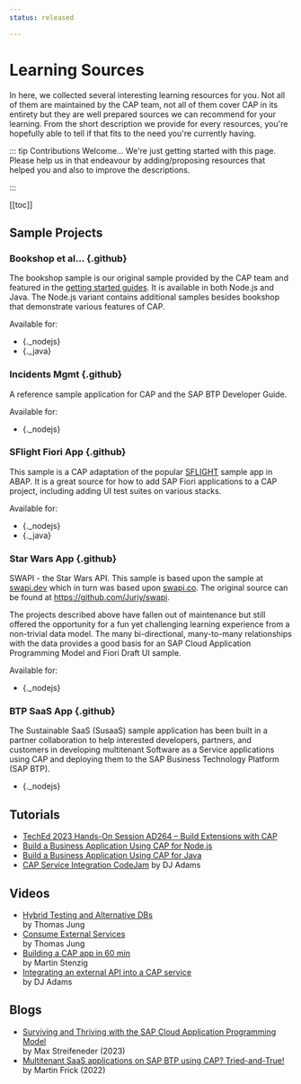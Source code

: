 ```yaml
---
status: released

---
```


# Learning Sources

In here, we collected several interesting learning resources for you. Not all of them are maintained by the CAP team, not all of them cover CAP in its entirety but they are well prepared sources we can recommend for your learning. From the short description we provide for every resources, you're hopefully able to tell if that fits to the need you're currently having.

::: tip Contributions Welcome...
We're just getting started with this page. Please help us in that endeavour by adding/proposing resources that helped you and also to improve the descriptions.

:::


[[toc]]



<style scoped>

  h3.github::before {
    content: "";
    background: url(./assets/github.svg) no-repeat 0 0;
    background-size: 30px;
    height: 30px;
    width: 30px;
    margin-top: -4px;
    margin-right: 11px;
    vertical-align: middle;
    display: inline-block;
  }

  .dark h3.github::before, .dark li._nodejs a::before, .dark li._java a::before {
    filter: brightness(.884) invert(1) hue-rotate(177deg);
  }

  li._nodejs {
    display: inline;
    margin-right: 2em;
  }
  li._nodejs a::before {
    content: "";
    background: url(../assets/logos/nodejs.svg) no-repeat 0 0;
    background-size: 4em;
    height: 4em;
    width: 4em;
    vertical-align: middle;
    display: inline-block;
  }

  li._java {
    display: inline;
    margin-right: 2em;
  }
  li._java a::before {
    content: "";
    background: url(../assets/logos/java.svg) no-repeat 0 0;
    background-size: 5.5em;
    height: 5.5em;
    width: 5.5em;
    vertical-align: middle;
    display: inline-block;
  }

</style>




## Sample Projects

### Bookshop et al... {.github}

The bookshop sample is our original sample provided by the CAP team and featured in the [getting started guides](../get-started/in-a-nutshell).
It is available in both Node.js and Java. The Node.js variant contains additional samples besides bookshop that demonstrate various features of CAP.

Available for:

- [](https://github.com/sap-samples/cloud-cap-samples) {._nodejs}
- [](https://github.com/sap-samples/cloud-cap-samples-java) {._java}




### Incidents Mgmt {.github}

A reference sample application for CAP and the SAP BTP Developer Guide.

Available for:

- [](https://github.com/cap-js/incidents-app) {._nodejs}



### SFlight Fiori App {.github}

This sample is a CAP adaptation of the popular [SFLIGHT](https://blog.sap-press.com/what-is-sflight-and-the-flight-and-booking-data-model-for-abap) sample app in ABAP. It is a great source for how to add SAP Fiori applications to a CAP project, including adding UI test suites on various stacks.

Available for:

- [](https://github.com/sap-samples/cap-sflight) {._nodejs}
- [](https://github.com/sap-samples/cap-sflight) {._java}



### Star Wars App {.github}

SWAPI - the Star Wars API. This sample is based upon the sample at [swapi.dev](https://swapi.dev) which in turn was based upon [swapi.co](https://swapi.dev/about). The original source can be found at https://github.com/Juriy/swapi.

The projects described above have fallen out of maintenance but still offered the opportunity for a fun yet challenging learning experience from a non-trivial data model. The many bi-directional, many-to-many relationships with the data provides a good basis for an SAP Cloud Application Programming Model and Fiori Draft UI sample.

Available for:

- [](https://github.com/SAP-samples/cloud-cap-hana-swapi) {._nodejs}



### BTP SaaS App {.github}

The Sustainable SaaS (SusaaS) sample application has been built in a partner collaboration to help interested developers, partners, and customers in developing multitenant Software as a Service applications using CAP and deploying them to the SAP Business Technology Platform (SAP BTP).

- [](https://github.com/SAP-samples/btp-cap-multitenant-saas) {._nodejs}



## Tutorials

- [TechEd 2023 Hands-On Session AD264 – Build Extensions with CAP](https://github.com/SAP-samples/teched2023-AD264/)
- [Build a Business Application Using CAP for Node.js](https://developers.sap.com/mission.cp-starter-extensions-cap.html)
- [Build a Business Application Using CAP for Java](https://developers.sap.com/mission.cap-java-app.html)
- [CAP Service Integration CodeJam](https://github.com/sap-samples/cap-service-integration-codejam) by DJ Adams



## Videos

- [Hybrid Testing and Alternative DBs](https://youtu.be/vqub4vJbZX8?si=j5ZkPR6vPb59iBBy) <br> by Thomas Jung
- [Consume External Services](https://youtu.be/rWQFbXFEr1M) <br> by Thomas Jung
- [Building a CAP app in 60 min](https://youtu.be/zoJ7umKZKB4) <br> by Martin Stenzig
- [Integrating an external API into a CAP service](https://youtu.be/T_rjax3VY2E) <br> by DJ Adams



## Blogs

- [Surviving and Thriving with the SAP Cloud Application Programming Model](https://blogs.sap.com/tag/captricks/)  <br> by Max Streifeneder (2023)
- [Multitenant SaaS applications on SAP BTP using CAP? Tried-and-True!](https://blogs.sap.com/2022/10/19/multitenant-saas-applications-on-sap-btp-using-cap-tried-and-true/) <br> by Martin Frick (2022)

<!-- ## Courses

- OpenSAP
-

## CAP Plugins

- CAP community

- Change Tracking

- Audit Logging

- ... -->
